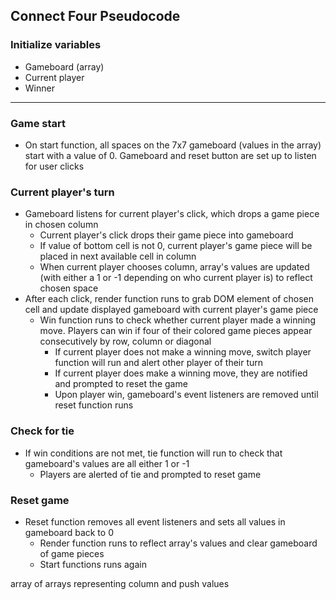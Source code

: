 ## Connect Four Pseudocode

### Initialize variables
* Gameboard (array)
* Current player
* Winner

---

### Game start
* On start function, all spaces on the 7x7 gameboard (values in the array) start with a value of 0. Gameboard and reset button are set up to listen for user clicks

### Current player's turn
* Gameboard listens for current player's click, which drops a game piece in chosen column
	* Current player's click drops their game piece into gameboard
	* If value of bottom cell is not 0, current player's game piece will be placed in next available cell in column
	* When current player chooses column, array's values are updated (with either a 1 or -1 depending on who current player is) to reflect chosen space
* After each click, render function runs to grab DOM element of chosen cell and update displayed gameboard with current player's game piece
	* Win function runs to check whether current player made a winning move. Players can win if four of their colored game pieces appear consecutively by row, column or diagonal
		* If current player does not make a winning move, switch player function will run and alert other player of their turn
		* If current player does make a winning move, they are notified and prompted to reset the game
		* Upon player win, gameboard's event listeners are removed until reset function runs

### Check for tie
* If win conditions are not met, tie function will run to check that gameboard's values are all either 1 or -1
	* Players are alerted of tie and prompted to reset game

### Reset game
* Reset function removes all event listeners and sets all values in gameboard back to 0
	* Render function runs to reflect array's values and clear gameboard of game pieces
	* Start functions runs again


array of arrays representing column and push values